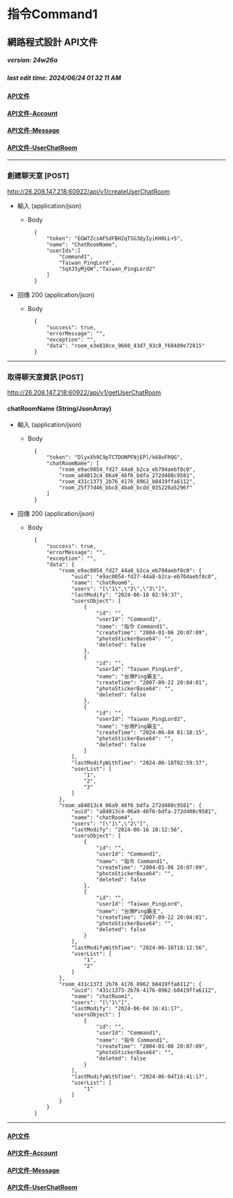 # 指令Command1
## 網路程式設計 API文件
##### version: 24w26a
##### last edit time: 2024/06/24 01 32 11 AM

#### [API文件](https://github.com/Command1264/webProgramming/blob/master/API%20%E6%96%87%E4%BB%B6/API%E6%96%87%E4%BB%B6.md)
#### [API文件-Account](https://github.com/Command1264/webProgramming/blob/master/API%20%E6%96%87%E4%BB%B6/API%E6%96%87%E4%BB%B6-Account.md)
#### [API文件-Message](https://github.com/Command1264/webProgramming/blob/master/API%20%E6%96%87%E4%BB%B6/API%E6%96%87%E4%BB%B6-Message.md)
#### [API文件-UserChatRoom](https://github.com/Command1264/webProgramming/blob/master/API%20%E6%96%87%E4%BB%B6/API%E6%96%87%E4%BB%B6-UserChatRoom.md)
---
### 創建聊天室 [POST]
http://26.208.147.218:60922/api/v1/createUserChatRoom

+ 輸入 (application/json)
    + Body

            {
                "token": "EGW7ZcsAFSdFBH2qTSG3QyIyiKH0LL+5",
                "name": "ChatRoomName",
                "userIds":[
                    "Command1",
                    "Taiwan_PingLord",
                    "5qXJ5yMjQW","Taiwan_PingLord2"
                ]
            }

+ 回傳 200 (application/json)

    + Body

            {
                "success": true,
                "errorMessage": "",
                "exception": "",
                "data": "room_e3e810ce_9660_43d7_93c0_f68489e72815"
            }

---
### 取得聊天室資訊 [POST]
http://26.208.147.218:60922/api/v1/getUserChatRoom

#### chatRoomName (String/JsonArray)
+ 輸入 (application/json)
    + Body

            {
                "token": "DlyxXh9C9pTCTDUNPFNjEPl/k68oFRQG",
                "chatRoomName": [
                    "room_e9ac0054_fd27_44a8_b2ca_eb704aebf8c0",
                    "room_a84013c4_06a9_46f6_bdfa_272d408c9581",
                    "room_431c1373_2b76_4176_8962_b8419ffa6112",
                    "room_25f77d46_bbc8_4ba0_bcdd_035226a5296f"
                ]
            }

+ 回傳 200 (application/json)

    + Body

            {
                "success": true,
                "errorMessage": "",
                "exception": "",
                "data": {
                    "room_e9ac0054_fd27_44a8_b2ca_eb704aebf8c0": {
                        "uuid": "e9ac0054-fd27-44a8-b2ca-eb704aebf8c0",
                        "name": "chatRoom6",
                        "users": "[\"1\",\"2\",\"3\"]",
                        "lastModify": "2024-06-18 02:59:37",
                        "usersObject": [
                            {
                                "id": "",
                                "userId": "Command1",
                                "name": "指令 Command1",
                                "createTime": "2004-01-06 20:07:09",
                                "photoStickerBase64": "",
                                "deleted": false
                            },
                            {
                                "id": "",
                                "userId": "Taiwan_PingLord",
                                "name": "台灣Ping霸主",
                                "createTime": "2007-09-22 20:04:01",
                                "photoStickerBase64": "",
                                "deleted": false
                            },
                            {
                                "id": "",
                                "userId": "Taiwan_PingLord2",
                                "name": "台灣Ping霸主",
                                "createTime": "2024-06-04 01:18:15",
                                "photoStickerBase64": "",
                                "deleted": false
                            }
                        ],
                        "lastModifyWithTime": "2024-06-18T02:59:37",
                        "userList": [
                            "1",
                            "2",
                            "3"
                        ]
                    },
                    "room_a84013c4_06a9_46f6_bdfa_272d408c9581": {
                        "uuid": "a84013c4-06a9-46f6-bdfa-272d408c9581",
                        "name": "chatRoom4",
                        "users": "[\"1\",\"2\"]",
                        "lastModify": "2024-06-16 18:12:56",
                        "usersObject": [
                            {
                                "id": "",
                                "userId": "Command1",
                                "name": "指令 Command1",
                                "createTime": "2004-01-06 20:07:09",
                                "photoStickerBase64": "",
                                "deleted": false
                            },
                            {
                                "id": "",
                                "userId": "Taiwan_PingLord",
                                "name": "台灣Ping霸主",
                                "createTime": "2007-09-22 20:04:01",
                                "photoStickerBase64": "",
                                "deleted": false
                            }
                        ],
                        "lastModifyWithTime": "2024-06-16T18:12:56",
                        "userList": [
                            "1",
                            "2"
                        ]
                    },
                    "room_431c1373_2b76_4176_8962_b8419ffa6112": {
                        "uuid": "431c1373-2b76-4176-8962-b8419ffa6112",
                        "name": "chatRoom1",
                        "users": "[\"1\"]",
                        "lastModify": "2024-06-04 16:41:17",
                        "usersObject": [
                            {
                                "id": "",
                                "userId": "Command1",
                                "name": "指令 Command1",
                                "createTime": "2004-01-06 20:07:09",
                                "photoStickerBase64": "",
                                "deleted": false
                            }
                        ],
                        "lastModifyWithTime": "2024-06-04T16:41:17",
                        "userList": [
                            "1"
                        ]
                    }
                }
            }

---
#### [API文件](https://github.com/Command1264/webProgramming/blob/master/API%20%E6%96%87%E4%BB%B6/API%E6%96%87%E4%BB%B6.md)
#### [API文件-Account](https://github.com/Command1264/webProgramming/blob/master/API%20%E6%96%87%E4%BB%B6/API%E6%96%87%E4%BB%B6-Account.md)
#### [API文件-Message](https://github.com/Command1264/webProgramming/blob/master/API%20%E6%96%87%E4%BB%B6/API%E6%96%87%E4%BB%B6-Message.md)
#### [API文件-UserChatRoom](https://github.com/Command1264/webProgramming/blob/master/API%20%E6%96%87%E4%BB%B6/API%E6%96%87%E4%BB%B6-UserChatRoom.md)
